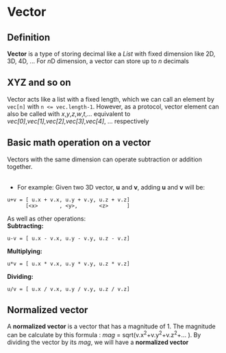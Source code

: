 # Vector
## Definition
**Vector** is a type of storing decimal like a *List* with fixed dimension like 2D, 3D, 4D, ... For *n*D dimension, a vector can store up to *n* decimals
<br>
## XYZ and so on
Vector acts like a list with a fixed length, which we can call an element by `vec[n]` with `n <= vec.length-1`. However, as a protocol, vector element can also be called with *x*,*y*,*z*,*w*,*t*,... equivalent to *vec[0]*,*vec[1]*,*vec[2]*,*vec[3]*,*vec[4]*, ... respectively
<br>
## Basic math operation on a vector
Vectors with the same dimension can operate subtraction or addition together. <br>
<br>
+ For example:
Given two 3D vector, **u** and **v**, adding **u** and **v** will be: <br>
```
u+v = [ u.x + v.x, u.y + v.y, u.z + v.z]
      [<x>       , <y>,       <z>      ]
```
As well as other operations: <br>
**Subtracting:** <br>
```
u-v = [ u.x - v.x, u.y - v.y, u.z - v.z]
```
**Multiplying:** <br>
```
u*v = [ u.x * v.x, u.y * v.y, u.z * v.z]
```
**Dividing:** <br>
```
u/v = [ u.x / v.x, u.y / v.y, u.z / v.z]
```

## Normalized vector
A **normalized vector** is a vector that has a magnitude of 1. The magnitude can be calculate by this formula : *mag* = sqrt(v.x<sup>2</sup>+v.y<sup>2</sup>+v.z<sup>2</sup>+... ). By dividing the vector by its *mag*, we will have a **normalized vector**
